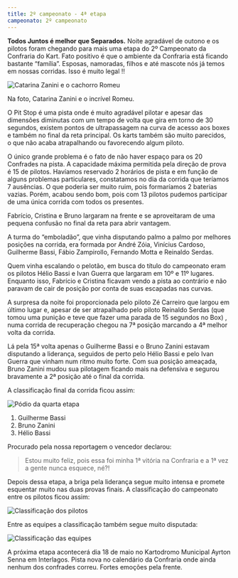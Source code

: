 ```yaml
---
title: 2º campeonato - 4ª etapa
campeonato: 2º campeonato
---
```


**Todos Juntos é melhor que Separados.**
Noite agradável de outono e os pilotos foram chegando para mais uma etapa do 2º Campeonato da Confraria do Kart. Fato positivo é que o ambiente da Confraria está ficando bastante “família”. Esposas, namoradas, filhos e até mascote nós já temos em nossas corridas. Isso é muito legal !!

![Catarina Zanini e o cachorro Romeu](/uploads/Catarina_e_Romeu.jpg)

Na foto, Catarina Zanini e o incrível Romeu.

O Pit Stop é uma pista onde é muito agradável pilotar e apesar das dimensões diminutas com um tempo de volta que gira em torno de 30 segundos, existem pontos de ultrapassagem na curva de acesso aos boxes e também no final da reta principal. Os karts também são muito parecidos, o que não acaba atrapalhando ou favorecendo algum piloto.

O único grande problema é o fato de não haver espaço para os 20 Confrades na pista. A capacidade máxima permitida pela direção de prova é 15 de pilotos. Havíamos reservado 2 horários de pista e em função de alguns problemas particulares, constatamos no dia da corrida que teríamos 7 ausências. O que poderia ser muito ruim, pois formaríamos 2 baterias vazias. Porém, acabou sendo bom, pois com 13 pilotos pudemos participar de uma única corrida com todos os presentes.

Fabrício, Cristina e Bruno largaram na frente e se aproveitaram de uma pequena confusão no final da reta para abrir vantagem.

A turma do “emboladão”, que vinha disputando palmo a palmo por melhores posições na corrida, era formada por André Zóia, Vinícius Cardoso, Guilherme Bassi, Fábio Zampirollo, Fernando Motta e Reinaldo Serdas.

Quem vinha escalando o pelotão, em busca do título do campeonato eram os pilotos Hélio Bassi e Ivan Guerra que largaram em 10º e 11º lugares. Enquanto isso, Fabrício e Cristina ficavam vendo a pista ao contrário e não paravam de cair de posição por conta de suas escapadas nas curvas.

A surpresa da noite foi proporcionada pelo piloto Zé Carreiro que largou em último lugar e, apesar de ser atrapalhado pelo piloto Reinaldo Serdas (que tomou uma punição e teve que fazer uma parada de 15 segundos no Box) , numa corrida de recuperação chegou na 7ª posição marcando a 4ª melhor volta da corrida.

Lá pela 15ª volta apenas o Guilherme Bassi e o Bruno Zanini estavam disputando a liderança, seguidos de perto pelo Hélio Bassi e pelo Ivan Guerra que vinham num ritmo muito forte. Com sua posição ameaçada, Bruno Zanini mudou sua pilotagem ficando mais na defensiva e segurou bravamente a 2ª posição até o final da corrida.

A classificação final da corrida ficou assim:

![Pódio da quarta etapa](/uploads/Podium_Pit_Stop_Abr11.jpg)

1. Guilherme Bassi
2. Bruno Zanini
3. Hélio Bassi

Procurado pela nossa reportagem o vencedor declarou:

> Estou muito feliz, pois essa foi minha 1ª vitória na Confraria e a 1ª vez a gente nunca esquece, né?!

Depois dessa etapa, a briga pela liderança segue muito intensa e promete esquentar muito nas duas provas finais. A classificação do campeonato entre os pilotos ficou assim:

![Classificação dos pilotos](/uploads/Classif_Pilot.jpg)

Entre as equipes a classificação também segue muito disputada:

![Classificação das equipes](/uploads/Classif_Equip_abr11.jpg)

A próxima etapa acontecerá dia 18 de maio no Kartodromo Municipal Ayrton Senna em Interlagos. Pista nova no calendário da Confraria onde ainda nenhum dos confrades correu. Fortes emoções pela frente.
